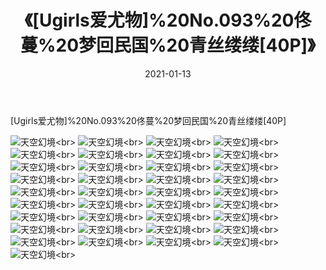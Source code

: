 ﻿---
layout: post
title: 《[Ugirls爱尤物]%20No.093%20佟蔓%20梦回民国%20青丝缕缕[40P]》
date: 2021-01-13
img: http://photo.orgx.cf/性感/2021/[Ugirls爱尤物]%20No.093%20佟蔓%20梦回民国%20青丝缕缕[40P]/000.jpg
tags: [美女,性感,泳衣]
---

[Ugirls爱尤物]%20No.093%20佟蔓%20梦回民国%20青丝缕缕[40P]



![天空幻境](http://photo.orgx.cf/性感/2021/[Ugirls爱尤物]%20No.093%20佟蔓%20梦回民国%20青丝缕缕[40P]/001.jpg''天空幻境'')<br>
![天空幻境](http://photo.orgx.cf/性感/2021/[Ugirls爱尤物]%20No.093%20佟蔓%20梦回民国%20青丝缕缕[40P]/002.jpg''天空幻境'')<br>
![天空幻境](http://photo.orgx.cf/性感/2021/[Ugirls爱尤物]%20No.093%20佟蔓%20梦回民国%20青丝缕缕[40P]/003.jpg''天空幻境'')<br>
![天空幻境](http://photo.orgx.cf/性感/2021/[Ugirls爱尤物]%20No.093%20佟蔓%20梦回民国%20青丝缕缕[40P]/004.jpg''天空幻境'')<br>
![天空幻境](http://photo.orgx.cf/性感/2021/[Ugirls爱尤物]%20No.093%20佟蔓%20梦回民国%20青丝缕缕[40P]/005.jpg''天空幻境'')<br>
![天空幻境](http://photo.orgx.cf/性感/2021/[Ugirls爱尤物]%20No.093%20佟蔓%20梦回民国%20青丝缕缕[40P]/006.jpg''天空幻境'')<br>
![天空幻境](http://photo.orgx.cf/性感/2021/[Ugirls爱尤物]%20No.093%20佟蔓%20梦回民国%20青丝缕缕[40P]/007.jpg''天空幻境'')<br>
![天空幻境](http://photo.orgx.cf/性感/2021/[Ugirls爱尤物]%20No.093%20佟蔓%20梦回民国%20青丝缕缕[40P]/008.jpg''天空幻境'')<br>
![天空幻境](http://photo.orgx.cf/性感/2021/[Ugirls爱尤物]%20No.093%20佟蔓%20梦回民国%20青丝缕缕[40P]/009.jpg''天空幻境'')<br>
![天空幻境](http://photo.orgx.cf/性感/2021/[Ugirls爱尤物]%20No.093%20佟蔓%20梦回民国%20青丝缕缕[40P]/010.jpg''天空幻境'')<br>
![天空幻境](http://photo.orgx.cf/性感/2021/[Ugirls爱尤物]%20No.093%20佟蔓%20梦回民国%20青丝缕缕[40P]/011.jpg''天空幻境'')<br>
![天空幻境](http://photo.orgx.cf/性感/2021/[Ugirls爱尤物]%20No.093%20佟蔓%20梦回民国%20青丝缕缕[40P]/012.jpg''天空幻境'')<br>
![天空幻境](http://photo.orgx.cf/性感/2021/[Ugirls爱尤物]%20No.093%20佟蔓%20梦回民国%20青丝缕缕[40P]/013.jpg''天空幻境'')<br>
![天空幻境](http://photo.orgx.cf/性感/2021/[Ugirls爱尤物]%20No.093%20佟蔓%20梦回民国%20青丝缕缕[40P]/014.jpg''天空幻境'')<br>
![天空幻境](http://photo.orgx.cf/性感/2021/[Ugirls爱尤物]%20No.093%20佟蔓%20梦回民国%20青丝缕缕[40P]/015.jpg''天空幻境'')<br>
![天空幻境](http://photo.orgx.cf/性感/2021/[Ugirls爱尤物]%20No.093%20佟蔓%20梦回民国%20青丝缕缕[40P]/016.jpg''天空幻境'')<br>
![天空幻境](http://photo.orgx.cf/性感/2021/[Ugirls爱尤物]%20No.093%20佟蔓%20梦回民国%20青丝缕缕[40P]/017.jpg''天空幻境'')<br>
![天空幻境](http://photo.orgx.cf/性感/2021/[Ugirls爱尤物]%20No.093%20佟蔓%20梦回民国%20青丝缕缕[40P]/018.jpg''天空幻境'')<br>
![天空幻境](http://photo.orgx.cf/性感/2021/[Ugirls爱尤物]%20No.093%20佟蔓%20梦回民国%20青丝缕缕[40P]/019.jpg''天空幻境'')<br>
![天空幻境](http://photo.orgx.cf/性感/2021/[Ugirls爱尤物]%20No.093%20佟蔓%20梦回民国%20青丝缕缕[40P]/020.jpg''天空幻境'')<br>
![天空幻境](http://photo.orgx.cf/性感/2021/[Ugirls爱尤物]%20No.093%20佟蔓%20梦回民国%20青丝缕缕[40P]/021.jpg''天空幻境'')<br>
![天空幻境](http://photo.orgx.cf/性感/2021/[Ugirls爱尤物]%20No.093%20佟蔓%20梦回民国%20青丝缕缕[40P]/022.jpg''天空幻境'')<br>
![天空幻境](http://photo.orgx.cf/性感/2021/[Ugirls爱尤物]%20No.093%20佟蔓%20梦回民国%20青丝缕缕[40P]/023.jpg''天空幻境'')<br>
![天空幻境](http://photo.orgx.cf/性感/2021/[Ugirls爱尤物]%20No.093%20佟蔓%20梦回民国%20青丝缕缕[40P]/024.jpg''天空幻境'')<br>
![天空幻境](http://photo.orgx.cf/性感/2021/[Ugirls爱尤物]%20No.093%20佟蔓%20梦回民国%20青丝缕缕[40P]/025.jpg''天空幻境'')<br>
![天空幻境](http://photo.orgx.cf/性感/2021/[Ugirls爱尤物]%20No.093%20佟蔓%20梦回民国%20青丝缕缕[40P]/026.jpg''天空幻境'')<br>
![天空幻境](http://photo.orgx.cf/性感/2021/[Ugirls爱尤物]%20No.093%20佟蔓%20梦回民国%20青丝缕缕[40P]/027.jpg''天空幻境'')<br>
![天空幻境](http://photo.orgx.cf/性感/2021/[Ugirls爱尤物]%20No.093%20佟蔓%20梦回民国%20青丝缕缕[40P]/028.jpg''天空幻境'')<br>
![天空幻境](http://photo.orgx.cf/性感/2021/[Ugirls爱尤物]%20No.093%20佟蔓%20梦回民国%20青丝缕缕[40P]/029.jpg''天空幻境'')<br>
![天空幻境](http://photo.orgx.cf/性感/2021/[Ugirls爱尤物]%20No.093%20佟蔓%20梦回民国%20青丝缕缕[40P]/030.jpg''天空幻境'')<br>
![天空幻境](http://photo.orgx.cf/性感/2021/[Ugirls爱尤物]%20No.093%20佟蔓%20梦回民国%20青丝缕缕[40P]/031.jpg''天空幻境'')<br>
![天空幻境](http://photo.orgx.cf/性感/2021/[Ugirls爱尤物]%20No.093%20佟蔓%20梦回民国%20青丝缕缕[40P]/032.jpg''天空幻境'')<br>
![天空幻境](http://photo.orgx.cf/性感/2021/[Ugirls爱尤物]%20No.093%20佟蔓%20梦回民国%20青丝缕缕[40P]/033.jpg''天空幻境'')<br>
![天空幻境](http://photo.orgx.cf/性感/2021/[Ugirls爱尤物]%20No.093%20佟蔓%20梦回民国%20青丝缕缕[40P]/034.jpg''天空幻境'')<br>
![天空幻境](http://photo.orgx.cf/性感/2021/[Ugirls爱尤物]%20No.093%20佟蔓%20梦回民国%20青丝缕缕[40P]/035.jpg''天空幻境'')<br>
![天空幻境](http://photo.orgx.cf/性感/2021/[Ugirls爱尤物]%20No.093%20佟蔓%20梦回民国%20青丝缕缕[40P]/036.jpg''天空幻境'')<br>
![天空幻境](http://photo.orgx.cf/性感/2021/[Ugirls爱尤物]%20No.093%20佟蔓%20梦回民国%20青丝缕缕[40P]/037.jpg''天空幻境'')<br>